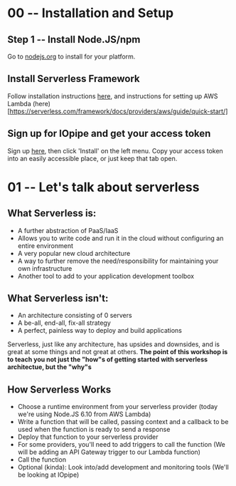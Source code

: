 # 00 -- Installation and Setup

## Step 1 -- Install Node.JS/npm

Go to [nodejs.org](https://nodejs.org) to install for your platform.

## Install Serverless Framework

Follow installation instructions [here](https://serverless.com/framework/docs/getting-started/), and instructions for setting up AWS Lambda (here)[https://serverless.com/framework/docs/providers/aws/guide/quick-start/]

## Sign up for IOpipe and get your access token

Sign up [here](https://dashboard.iopipe.com), then click 'Install' on the left menu. Copy your access token into an easily accessible place, or just keep that tab open.

# 01 -- Let's talk about serverless

## What Serverless is:

* A further abstraction of PaaS/IaaS
* Allows you to write code and run it in the cloud without configuring an entire environment
* A very popular new cloud architecture
* A way to further remove the need/responsibility for maintaining your own infrastructure
* Another tool to add to your application development toolbox

## What Serverless isn't:

* An architecture consisting of 0 servers
* A be-all, end-all, fix-all strategy
* A perfect, painless way to deploy and build applications

Serverless, just like any architecture, has upsides and downsides, and is great at some things and not great at others. **The point of this workshop is to teach you not just the "how"s of getting started with serverless architectue, but the "why"s**

## How Serverless Works

* Choose a runtime environment from your serverless provider (today we're using Node.JS 6.10 from AWS Lambda)
* Write a function that will be called, passing context and a callback to be used when the function is ready to send a response
* Deploy that function to your serverless provider
* For some providers, you'll need to add triggers to call the function (We will be adding an API Gateway trigger to our Lambda function)
* Call the function
* Optional (kinda): Look into/add development and monitoring tools (We'll be looking at IOpipe)
